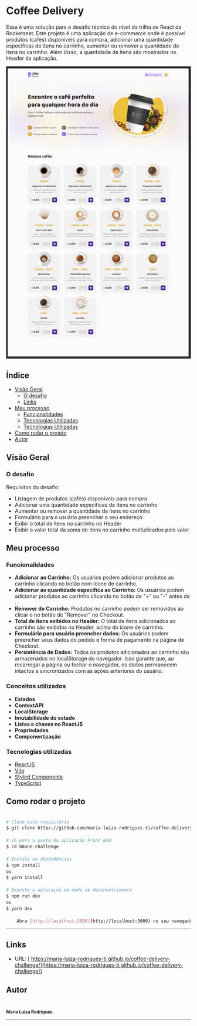 # Coffee Delivery

Essa é uma solução para o desafio técnico do nível da trilha de React da Rocketseat. Este projeto é uma aplicação de e-commerce onde é possível produtos (cafés) disponíveis para compra, adicionar uma quantidade específicas de itens no carrinho, aumentar ou remover a quantidade de itens no carrinho. Além disso, a quantidade de itens são mostrados no Header da aplicação.

![](./public/assets/print.png)

## Índice

- [Visão Geral](#visao-geral)
  - [O desafio](#o-desafio)
  - [Links](#links)
- [Meu processo](#meu-process)
  - [Funcionalidades](#funcionalidades)
  - [Tecnologias Utilizadas](#tecnologias-utilizadas)
  - [Tecnologias Utilizadas](#tecnologias-utilizadas)
- [Como rodar o projeto](#como-rodar-o-projeto)
- [Autor](#autor)

## Visão Geral

### O desafio

Requisitos do desafio:

- Listagem de produtos (cafés) disponíveis para compra
- Adicionar uma quantidade específicas de itens no carrinho
- Aumentar ou remover a quantidade de itens no carrinho
- Formulário para o usuário preencher o seu endereço
- Exibir o total de itens no carrinho no Header
- Exibir o valor total da soma de itens no carrinho multiplicados pelo valor

## Meu processo

### Funcionalidades

- **Adicionar ao Carrinho:** Os usuários podem adicionar produtos ao carrinho clicando no botão com ícone de carrinho.
- **Adicionar ao quantidade específica ao Carrinho:** Os usuários podem adicionar produtos ao carrinho clicando no botão de "+" ou "-" antes de .
- **Remover do Carrinho:** Produtos no carrinho podem ser removidos ao clicar o no botão de "Remover" no Checkout.
- **Total de itens exibidos no Header:** O total de itens adicionados ao carrinho são exibidos no Header, acima do ícone de carrinho.
- **Formulário para usuário preencher dados:** Os usuários podem preencher seus dados do pedido e forma de pagamento na página de Checkout.
- **Persistência de Dados:** Todos os produtos adicionados ao carrinho são armazenados no localStorage do navegador. Isso garante que, ao recarregar a página ou fechar o navegador, os dados permanecem intactos e sincronizados com as ações anteriores do usuário.

### Conceitos utilizados

- **Estados**
- **ContextAPI**
- **LocalStorage**
- **Imutabilidade do estado**
- **Listas e chaves no ReactJS**
- **Propriedades**
- **Componentização**

### Tecnologias utilizadas

- [ReactJS](https://pt-br.react.dev/blog/2023/03/16/introducing-react-dev)
- [Vite](https://vitejs.dev/)
- [Styled Components](https://styled-components.com)
- [TypeScript](https://www.typescriptlang.org/)

## Como rodar o projeto

```bash

# Clone este repositório
$ git clone https://github.com/maria-luiza-rodrigues-ti/coffee-delivery-challenge

# Vá para a pasta da aplicação Front End
$ cd b8one-challenge

# Instale as dependências
$ npm install
ou
$ yarn install

# Execute a aplicação em modo de desenvolvimento
$ npm run dev
ou
$ yarn dev

    Abra [http://localhost:3000](http://localhost:3000) no seu navegador para ver os resultados.

```

---

## Links

- URL: [ https://maria-luiza-rodrigues-ti.github.io/coffee-delivery-challenge/](https://maria-luiza-rodrigues-ti.github.io/coffee-delivery-challenge/)

## Autor

 <img style="border-radius: 50%;" src="https://avatars.githubusercontent.com/u/86676797?v=4" width="100px;" alt=""/>
 <br />
 <sub><b>Maria Luiza Rodrigues</b></sub></a>

---
